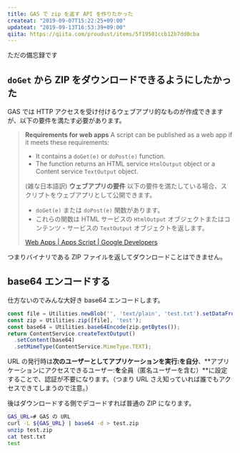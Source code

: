 ```yaml
---
title: GAS で zip を返す API を作りたかった
createat: "2019-09-07T15:22:25+09:00"
updateat: "2019-09-13T16:53:39+09:00"
qiita: https://qiita.com/proudust/items/5f19501ccb12b7dd0cba
---
```


ただの備忘録です

## `doGet` から ZIP をダウンロードできるようにしたかった

GAS では HTTP アクセスを受け付けるウェブアプリ的なものが作成できますが、以下の要件を満たす必要があります。

> **Requirements for web apps**
> A script can be published as a web app if it meets these requirements:
> 
> - It contains a `doGet(e)` or `doPost(e)` function.
> - The function returns an HTML service `HtmlOutput` object or a Content service `TextOutput` object.
> 
> (雑な日本語訳)
> **ウェブアプリの要件**
> 以下の要件を満たしている場合、スクリプトをウェブアプリとして公開できます。
> 
> - `doGet(e)` または `doPost(e)` 関数があります。
> - これらの関数は HTML サービスの `HtmlOutput` オブジェクトまたはコンテンツ・サービスの `TextOutput` オブジェクトを返します。
> 
> [Web Apps | Apps Script | Google Developers](https://developers.google.com/apps-script/guides/web#requirements_for_web_apps)

つまりバイナリである ZIP ファイルを返してダウンロードことはできません。

## base64 エンコードする

仕方ないのでみんな大好き base64 エンコードします。

``` ts
const file = Utilities.newBlob('', 'text/plain', 'test.txt').setDataFromString('test', 'utf-8');
const zip = Utilities.zip([file], 'test');
const base64 = Utilities.base64Encode(zip.getBytes());
return ContentService.createTextOutput()
  .setContent(base64)
  .setMimeType(ContentService.MimeType.TEXT);
```

URL の発行時は**次のユーザーとしてアプリケーションを実行:**を**自分**、**アプリケーションにアクセスできるユーザー:**を**全員（匿名ユーザーを含む）**に設定することで、認証が不要になります。（つまり URL さえ知っていれば誰でもアクセスできてしまうので注意。）

後はダウンロードする側でデコードすれば普通の ZIP になります。

``` bash
GAS_URL=# GAS の URL
curl -L ${GAS_URL} | base64 -d > test.zip
unzip test.zip
cat test.txt
test
```

